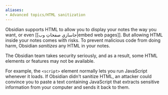 ```yaml
---
aliases:
- Advanced topics/HTML sanitization
---
```


Obsidian supports HTML to allow you to display your notes the way you want, or even [[جاسازیِ صفحاتِ وب|embed web pages]]. But allowing HTML inside your notes comes with risks. To prevent malicious code from doing harm, Obsidian _sanitizes_ any HTML in your notes.

The Obsidian team takes security seriously, and as a result, some HTML elements or features may not be available.

For example, the `<script>` element normally lets you run JavaScript whenever it loads. If Obsidian didn't sanitize HTML, an attacker could convince you to paste a text containing JavaScript that extracts sensitive information from your computer and sends it back to them.
